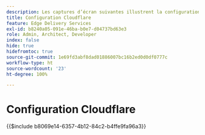 ```yaml
---
description: Les captures d’écran suivantes illustrent la configuration de Cloudflare pour diffuser du contenu.  Les paramètres essentiels sont marqués d’un cercle rouge.
title: Configuration Cloudflare
feature: Edge Delivery Services
exl-id: b8240a05-091e-46ba-b0e7-d04737bd63e3
role: Admin, Architect, Developer
index: false
hide: true
hidefromtoc: true
source-git-commit: 1e69fd3abf8dad01886007bc16b2ed0d0df0777c
workflow-type: ht
source-wordcount: '23'
ht-degree: 100%

---
```


# Configuration Cloudflare

{{$include b8069e14-6357-4b12-84c2-b4ffe9fa96a3}}
